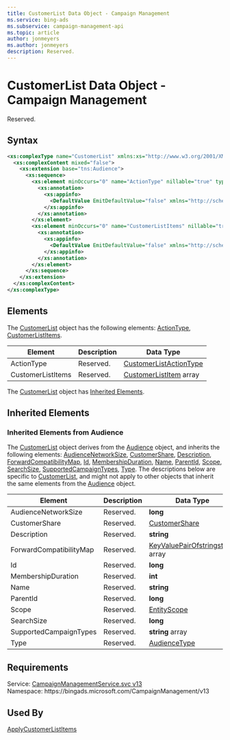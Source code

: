 ```yaml
---
title: CustomerList Data Object - Campaign Management
ms.service: bing-ads
ms.subservice: campaign-management-api
ms.topic: article
author: jonmeyers
ms.author: jonmeyers
description: Reserved.
---
```

# CustomerList Data Object - Campaign Management
Reserved.

## Syntax
```xml
<xs:complexType name="CustomerList" xmlns:xs="http://www.w3.org/2001/XMLSchema">
  <xs:complexContent mixed="false">
    <xs:extension base="tns:Audience">
      <xs:sequence>
        <xs:element minOccurs="0" name="ActionType" nillable="true" type="tns:CustomerListActionType">
          <xs:annotation>
            <xs:appinfo>
              <DefaultValue EmitDefaultValue="false" xmlns="http://schemas.microsoft.com/2003/10/Serialization/" />
            </xs:appinfo>
          </xs:annotation>
        </xs:element>
        <xs:element minOccurs="0" name="CustomerListItems" nillable="true" type="tns:ArrayOfCustomerListItem">
          <xs:annotation>
            <xs:appinfo>
              <DefaultValue EmitDefaultValue="false" xmlns="http://schemas.microsoft.com/2003/10/Serialization/" />
            </xs:appinfo>
          </xs:annotation>
        </xs:element>
      </xs:sequence>
    </xs:extension>
  </xs:complexContent>
</xs:complexType>
```

## <a name="elements"></a>Elements

The [CustomerList](customerlist.md) object has the following elements: [ActionType](#actiontype), [CustomerListItems](#customerlistitems).

|Element|Description|Data Type|
|-----------|---------------|-------------|
|<a name="actiontype"></a>ActionType|Reserved.|[CustomerListActionType](customerlistactiontype.md)|
|<a name="customerlistitems"></a>CustomerListItems|Reserved.|[CustomerListItem](customerlistitem.md) array|

The [CustomerList](customerlist.md) object has [Inherited Elements](#inheritedelements).

## <a name="inheritedelements"></a>Inherited Elements

### <a name="inheritedelementsaudience"></a>Inherited Elements from Audience
The [CustomerList](customerlist.md) object derives from the [Audience](audience.md) object, and inherits the following elements: [AudienceNetworkSize](#audiencenetworksize), [CustomerShare](#customershare), [Description](#description), [ForwardCompatibilityMap](#forwardcompatibilitymap), [Id](#id), [MembershipDuration](#membershipduration), [Name](#name), [ParentId](#parentid), [Scope](#scope), [SearchSize](#searchsize), [SupportedCampaignTypes](#supportedcampaigntypes), [Type](#type). The descriptions below are specific to [CustomerList](customerlist.md), and might not apply to other objects that inherit the same elements from the [Audience](audience.md) object.  

|Element|Description|Data Type|
|-----------|---------------|-------------|
|<a name="audiencenetworksize"></a>AudienceNetworkSize|Reserved.|**long**|
|<a name="customershare"></a>CustomerShare|Reserved.|[CustomerShare](customershare.md)|
|<a name="description"></a>Description|Reserved.|**string**|
|<a name="forwardcompatibilitymap"></a>ForwardCompatibilityMap|Reserved.|[KeyValuePairOfstringstring](keyvaluepairofstringstring.md) array|
|<a name="id"></a>Id|Reserved.|**long**|
|<a name="membershipduration"></a>MembershipDuration|Reserved.|**int**|
|<a name="name"></a>Name|Reserved.|**string**|
|<a name="parentid"></a>ParentId|Reserved.|**long**|
|<a name="scope"></a>Scope|Reserved.|[EntityScope](entityscope.md)|
|<a name="searchsize"></a>SearchSize|Reserved.|**long**|
|<a name="supportedcampaigntypes"></a>SupportedCampaignTypes|Reserved.|**string** array|
|<a name="type"></a>Type|Reserved.|[AudienceType](audiencetype.md)|

## Requirements
Service: [CampaignManagementService.svc v13](https://campaign.api.bingads.microsoft.com/Api/Advertiser/CampaignManagement/v13/CampaignManagementService.svc)  
Namespace: https\://bingads.microsoft.com/CampaignManagement/v13  

## Used By
[ApplyCustomerListItems](applycustomerlistitems.md)  
